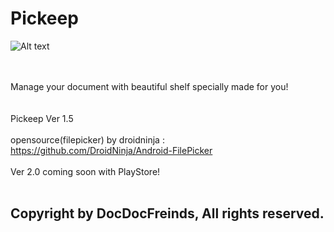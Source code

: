 # Pickeep

![Alt text](/title_image/pickeep.jpg)

<br><br>
Manage your document with beautiful shelf specially made for you!
<br><br><br>
Pickeep Ver 1.5<br>
<br>
opensource(filepicker) by droidninja : <br>
<https://github.com/DroidNinja/Android-FilePicker>
<br><br>
Ver 2.0 coming soon with PlayStore!<br><br>
<h2>Copyright by DocDocFreinds, All rights reserved.</h2>
